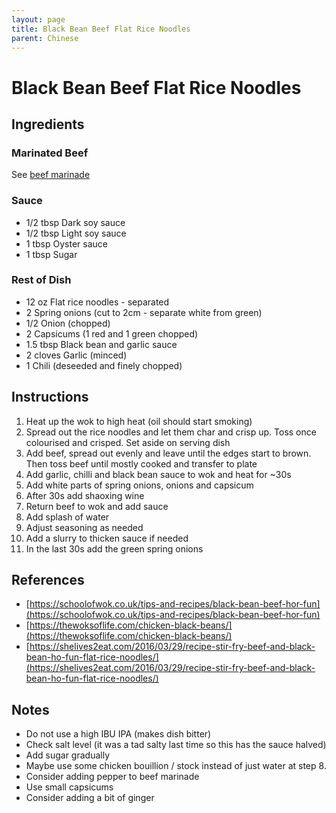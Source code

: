 ```yaml
---
layout: page
title: Black Bean Beef Flat Rice Noodles
parent: Chinese
---
```


# Black Bean Beef Flat Rice Noodles

## Ingredients

### Marinated Beef

See [beef marinade](./beef_marinade.md)

### Sauce

- 1/2 tbsp Dark soy sauce
- 1/2 tbsp Light soy sauce
- 1 tbsp Oyster sauce
- 1 tbsp Sugar

### Rest of Dish

- 12 oz Flat rice noodles - separated
- 2 Spring onions (cut to 2cm - separate white from green)
- 1/2 Onion (chopped)
- 2 Capsicums (1 red and 1 green chopped)
- 1.5 tbsp Black bean and garlic sauce
- 2 cloves Garlic (minced)
- 1 Chili (deseeded and finely chopped)

## Instructions

1. Heat up the wok to high heat (oil should start smoking)
2. Spread out the rice noodles and let them char and crisp up. Toss once colourised and crisped. Set aside on serving dish
3. Add beef, spread out evenly and leave until the edges start to brown. Then toss beef until mostly cooked and transfer to plate
4. Add garlic, chilli and black bean sauce to wok and heat for ~30s
5. Add white parts of spring onions, onions and capsicum
6. After 30s add shaoxing wine
7. Return beef to wok and add sauce
8. Add splash of water
9. Adjust seasoning as needed
10. Add a slurry to thicken sauce if needed
11. In the last 30s add the green spring onions

## References

- [https://schoolofwok.co.uk/tips-and-recipes/black-bean-beef-hor-fun](https://schoolofwok.co.uk/tips-and-recipes/black-bean-beef-hor-fun)
- [https://thewoksoflife.com/chicken-black-beans/](https://thewoksoflife.com/chicken-black-beans/)
- [https://shelives2eat.com/2016/03/29/recipe-stir-fry-beef-and-black-bean-ho-fun-flat-rice-noodles/](https://shelives2eat.com/2016/03/29/recipe-stir-fry-beef-and-black-bean-ho-fun-flat-rice-noodles/)

## Notes

- Do not use a high IBU IPA (makes dish bitter)
- Check salt level (it was a tad salty last time so this has the sauce halved)
- Add sugar gradually
- Maybe use some chicken bouillion / stock instead of just water at step 8.
- Consider adding pepper to beef marinade
- Use small capsicums
- Consider adding a bit of ginger
